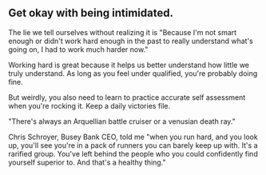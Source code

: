 

## Get okay with being intimidated.

The lie we tell ourselves without realizing it is "Because I'm not smart enough or didn't work hard enough in the past to really understand what's going on, I had to work much harder now."

Working hard is great because it helps us better understand how little we truly understand. As long as you feel under qualified, you're probably doing fine.

But weirdly, you also need to learn to practice accurate self assessment when you're rocking it. Keep a daily victories file.

"There's always an Arquellian battle cruiser or a venusian death ray."

Chris Schroyer, Busey Bank CEO, told me "when you run hard, and you look up, you'll see you're in a pack of runners you can barely keep up with. It's a rarified group. You've left behind the people who you could confidently find yourself superior to. And that's a healthy thing."